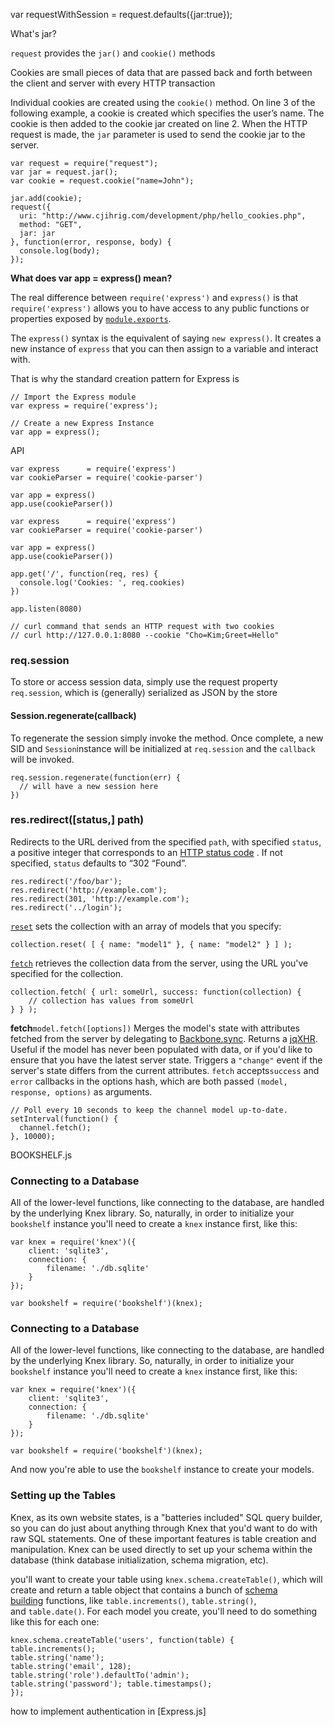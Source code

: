 var requestWithSession = request.defaults({jar:true});

What's jar?

`request` provides the `jar()` and `cookie()` methods

Cookies are small pieces of data that are passed back and forth between the client and server with every HTTP transaction

Individual cookies are created using the `cookie()` method. On line 3 of the following example, a cookie is created which specifies the user’s name. The cookie is then added to the cookie jar created on line 2. When the HTTP request is made, the `jar` parameter is used to send the cookie jar to the server.

```
var request = require("request");
var jar = request.jar();
var cookie = request.cookie("name=John");

jar.add(cookie);
request({
  uri: "http://www.cjihrig.com/development/php/hello_cookies.php",
  method: "GET",
  jar: jar
}, function(error, response, body) {
  console.log(body);
});
```

**What does var app = express() mean?** 

The real difference between `require('express')` and `express()` is that `require('express')` allows you to have access to any public functions or properties exposed by [`module.exports`](https://nodejs.org/api/modules.html#modules_module_exports).

The `express()` syntax is the equivalent of saying `new express()`. It creates a new instance of `express` that you can then assign to a variable and interact with.

That is why the standard creation pattern for Express is

```
// Import the Express module
var express = require('express');

// Create a new Express Instance
var app = express();
```

API

```
var express      = require('express')
var cookieParser = require('cookie-parser')
 
var app = express()
app.use(cookieParser())
```

```
var express      = require('express')
var cookieParser = require('cookie-parser')
 
var app = express()
app.use(cookieParser())
 
app.get('/', function(req, res) {
  console.log('Cookies: ', req.cookies)
})
 
app.listen(8080)
 
// curl command that sends an HTTP request with two cookies
// curl http://127.0.0.1:8080 --cookie "Cho=Kim;Greet=Hello"
```

### req.session

To store or access session data, simply use the request property `req.session`, which is (generally) serialized as JSON by the store

#### Session.regenerate(callback)

To regenerate the session simply invoke the method. Once complete, a new SID and `Session`instance will be initialized at `req.session` and the `callback` will be invoked.

```
req.session.regenerate(function(err) {
  // will have a new session here
})
```

### res.redirect([status,] path)

Redirects to the URL derived from the specified `path`, with specified `status`, a positive integer that corresponds to an [HTTP status code](http://www.w3.org/Protocols/rfc2616/rfc2616-sec10.html) . If not specified, `status` defaults to “302 “Found”.

```
res.redirect('/foo/bar');
res.redirect('http://example.com');
res.redirect(301, 'http://example.com');
res.redirect('../login');
```



[`reset`](http://backbonejs.org/#Collection-reset) sets the collection with an array of models that you specify:

```
collection.reset( [ { name: "model1" }, { name: "model2" } ] );
```

[`fetch`](http://backbonejs.org/#Collection-fetch) retrieves the collection data from the server, using the URL you've specified for the collection.

```
collection.fetch( { url: someUrl, success: function(collection) {
    // collection has values from someUrl
} } );
```

**fetch**`model.fetch([options])` 
Merges the model's state with attributes fetched from the server by delegating to [Backbone.sync](http://backbonejs.org/#Sync). Returns a [jqXHR](http://api.jquery.com/jQuery.ajax/#jqXHR). Useful if the model has never been populated with data, or if you'd like to ensure that you have the latest server state. Triggers a `"change"` event if the server's state differs from the current attributes. `fetch` accepts`success` and `error` callbacks in the options hash, which are both passed `(model, response, options)` as arguments.

```
// Poll every 10 seconds to keep the channel model up-to-date.
setInterval(function() {
  channel.fetch();
}, 10000);
```

BOOKSHELF.js

### Connecting to a Database

All of the lower-level functions, like connecting to the database, are handled by the underlying Knex library. So, naturally, in order to initialize your `bookshelf` instance you'll need to create a `knex` instance first, like this:

```
var knex = require('knex')({  
    client: 'sqlite3',
    connection: {
        filename: './db.sqlite'
    }
});

var bookshelf = require('bookshelf')(knex);  
```

### Connecting to a Database

All of the lower-level functions, like connecting to the database, are handled by the underlying Knex library. So, naturally, in order to initialize your `bookshelf` instance you'll need to create a `knex` instance first, like this:

```
var knex = require('knex')({  
    client: 'sqlite3',
    connection: {
        filename: './db.sqlite'
    }
});

var bookshelf = require('bookshelf')(knex);  
```

And now you're able to use the `bookshelf` instance to create your models.

### Setting up the Tables

Knex, as its own website states, is a "batteries included" SQL query builder, so you can do just about anything through Knex that you'd want to do with raw SQL statements. One of these important features is table creation and manipulation. Knex can be used directly to set up your schema within the database (think database initialization, schema migration, etc).

you'll want to create your table using `knex.schema.createTable()`, which will create and return a table object that contains a bunch of [schema building](http://knexjs.org/#Schema-Building) functions, like `table.increments()`, `table.string()`, and `table.date()`. For each model you create, you'll need to do something like this for each one:

```
knex.schema.createTable('users', function(table) {   
table.increments(); 
table.string('name'); 
table.string('email', 128); 
table.string('role').defaultTo('admin'); 
table.string('password'); table.timestamps(); 
});
```



how to implement authentication in [Express.js]

















